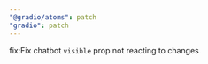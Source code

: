 ```yaml
---
"@gradio/atoms": patch
"gradio": patch
---
```


fix:Fix chatbot `visible` prop not reacting to changes
